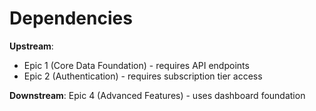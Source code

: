 # Dependencies

**Upstream**: 
- Epic 1 (Core Data Foundation) - requires API endpoints
- Epic 2 (Authentication) - requires subscription tier access

**Downstream**: Epic 4 (Advanced Features) - uses dashboard foundation  
